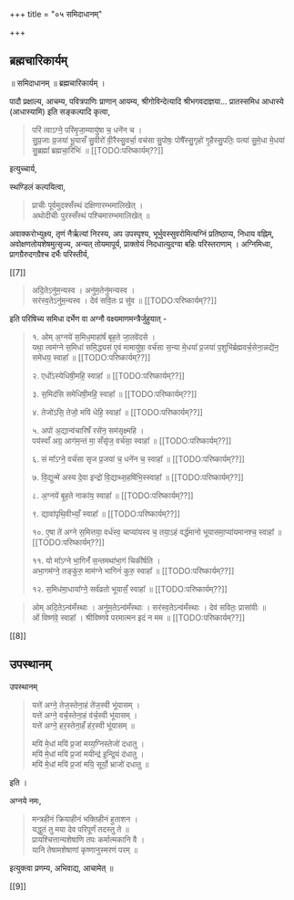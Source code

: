 +++
title = "०५ समिदाधानम्"

+++

## ब्रह्मचारिकार्यम् 

॥ समिदाधानम् ॥ ब्रह्मचारिकार्यम् ।

पादौ प्रक्षाल्य, आचम्य, पवित्रपाणिः प्राणान् आयम्य, श्रीगोविन्देत्यादि श्रीभगवदाज्ञया... प्रातस्समिध आधास्ये (आधास्यामि) इति सङ्कल्पादि कृत्वा,

> परि॑ त्वाऽग्ने॒ परि॑मृ॒जा॒म्यायु॑षा च॒ धने॑न च ।  
सु॒प्र॒जाः प्र॒जया॑ भू॒यासँ सु॒वीरो॑ वी॒रैस्सु॒वर्चा॒ वच॑सा सु॒पोषः॒ पोषै᳚स्सु॒गृहो॑ गृ॒हैस्सु॒पतिः॒ पत्या॑ सु॒मे॒धा मे॒धया॑ सु॒ब्रह्मा᳚ ब्रह्मचा॒रिभिः॑ ॥ [[TODO:परिष्कार्यम्??]]

इत्युच्चार्य,

स्थण्डिलं कल्पयित्वा, 

> प्राचीः पूर्वमुदक्सँस्थं दक्षिणारम्भमालिखेत् ।  
अथोदीचीः पुरस्सँस्थं पश्चिमारम्भमालिखेत् ॥ 

अवाक्करोभ्युक्ष्य, तृणं नैर्ऋत्यां निरस्य, अप उपस्पृश्य, भूर्भुवस्सुवरोमित्यग्निं प्रतिष्ठाप्य, निधाय वह्निम्, अवोक्षणतोयशेषमुत्सृज्य, अन्यत् तोयमापूर्य, प्राक्तोयं निदधात्युदग्वा बहिः परिस्तराणाम् । अग्निमिध्वा, प्रागग्रैरुदगग्रैश्च दर्भैः परिस्तीर्य,

[[7]]

> अदि॒तेऽनु॑म॒न्यस्व । अनु॑म॒तेनु॑मन्यस्व ।  
सर॑स्व॒तेऽनु॑म॒न्यस्व । देव॑ सवि॒तः प्र सु॑व ॥ [[TODO:परिष्कार्यम्??]]

इति परिषिच्य समिधा दर्भेण वा अग्नौ वक्ष्यमाणमन्त्रैर्जुहुयात् -

> १. ओम् अ॒ग्नये॑ स॒मिध॒माहा॑र्षं बृह॒ते जा॒तवे॑दसे ।  
यथा॒ त्वम॑ग्ने स॒मिधा॑ समि॒द्ध्यस॑ ए॒वं मामायु॑षा॒ वर्च॑सा स॒न्या मे॒धया᳚ प्र॒जया॑ प॒शुभि॑र्ब्रह्मवर्च॒सेना॒न्नद्ये॑न॒ समे॑धय॒ स्वाहा᳚ ॥ [[TODO:परिष्कार्यम्??]]
>
> २. एधो᳚ऽस्येधिषी॒महि॒ स्वाहा᳚ ॥ [[TODO:परिष्कार्यम्??]]
>
> ३. स॒मिद॑सि समेधिषी॒महि॒ स्वाहा᳚ ॥ [[TODO:परिष्कार्यम्??]]
>
> ४. तेजो॑ऽसि॒ तेजो॒ मयि॑ धेहि॒ स्वाहा᳚ ॥ [[TODO:परिष्कार्यम्??]]
>
> ५. अपो॑ अ॒द्यान्व॑चारिषँ रसे॑न॒ सम॑सृक्ष्महि ।  
पय॑स्वाँ अग्र॒ आग॑म॒न्तं मा॒ सँसृ॑ज॒ वर्च॑सा॒ स्वाहा᳚ ॥ [[TODO:परिष्कार्यम्??]]
>
> ६. सं मा᳚ऽग्ने॒ वर्च॑सा सृज प्र॒जया॑ च॒ धने॑न च॒ स्वाहा᳚ ॥ [[TODO:परिष्कार्यम्??]]
>
> ७. वि॒द्युन्मे॑ अस्य दे॒वा इन्द्रो॑ वि॒द्याथ्स॒हषि॑भि॒स्स्वाहा᳚ ॥ [[TODO:परिष्कार्यम्??]]
>
> ८. अ॒ग्नये॑ बृ॒ह॒ते नाका॑य॒ स्वाहा᳚ ॥ [[TODO:परिष्कार्यम्??]]
>
> ९. द्यावा॑पृथि॒वीभ्याँ॒ स्वाहा᳚ ॥ [[TODO:परिष्कार्यम्??]]
>
> १०. ए॒षा ते॑ अग्ने स॒मित्तया॒ वर्ध॑स्व॒ चाप्या॑यस्व च॒ तया॒ऽहं वर्द्ध॑मानो भूयासमा॒प्या॑यमानश्च॒ स्वाहा᳚ ॥ [[TODO:परिष्कार्यम्??]]
>
> ११. यो मा᳚ऽग्ने भा॒गिनँ॑ स॒न्तमथा॑भा॒गं चिकी॑र्षति ।  
अभा॒गम॑ग्ने॒ तङ्कु॑रु॒ माम॑ग्ने भागिनं॑ कुरु॒ स्वाहा᳚ ॥ [[TODO:परिष्कार्यम्??]] 
>
> १२. स॒मिध॑मा॒धाया᳚ग्ने॒ सर्व॑व्रतो भूयासँ॒ स्वाहा᳚ ॥ [[TODO:परिष्कार्यम्??]]

> ओम् अदि॒तेऽन्व॑मँस्थाः । अनु॑म॒तेऽन्व॑मँस्थाः । सर॑स्व॒तेऽन्व॑मँस्थाः । देव॑ सवितः॒ प्रासा॑वीः ॥  
ओं विष्ण॑वे॒ स्वाहा᳚ । श्रीविष्णवे परमात्मन इदं न मम ॥ [[TODO:परिष्कार्यम्??]]

[[8]]
 
## उपस्थानम् 

उपस्थानम् 

> यत्ते॑ अग्ने॒ तेज॒स्तेना॒हं ते॑ज॒स्वी भू॑यासम् ।  
यत्ते॑ अग्ने॒ वर्च॒स्तेना॒हं व॑र्च॒स्वी भू॑यासम् ।  
यत्ते॑ अग्ने॒ हर॒स्तेना॒हँ ह॑र॒स्वी भू॑यासम् ॥
>
> मयि॑ मे॒धां मयि॑ प्र॒जां मय्य॒ग्निस्तेजो॑ दधातु ।  
मयि॑ मे॒धां मयि॑ प्र॒जां मयीन्द्र॑ इ॒न्द्रि॒यं द॑धातु ।  
मयि॑ मे॒धां मयि॑ प्र॒जां मयि॒ सूर्यो॒ भ्राजो॑ दधातु ॥

इति ।

अग्नये नमः, 

> मन्त्रहीनं क्रियाहीनं भक्तिहीनं हुताशन ।  
यद्धुतं तु मया देव परिपूर्णं तदस्तु ते ॥  
प्रायश्चित्तान्यशेषाणि तपः कर्मात्मकानि वै ।  
यानि तेषामशेषाणां कृष्णानुस्मरणं परम् ॥

इत्युक्त्वा प्रणम्य, अभिवाद्य, आचामेत् ॥

[[9]]